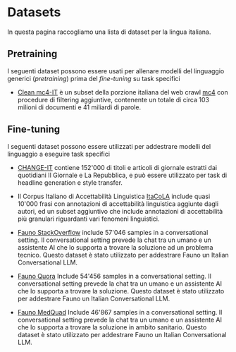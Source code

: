 # Datasets

In questa pagina raccogliamo una lista di dataset per la lingua italiana.

## Pretraining

I seguenti dataset possono essere usati per allenare modelli del linguaggio generici (*pretraining*) prima del *fine-tuning* su task specifici

- [Clean mc4-IT](https://huggingface.co/datasets/gsarti/clean_mc4_it) è un subset della porzione italiana del web crawl [mc4](https://huggingface.co/datasets/mc4) con procedure di filtering aggiuntive, contenente un totale di circa 103 milioni di documenti e 41 miliardi di parole.

## Fine-tuning

I seguenti dataset possono essere utilizzati per addestrare modelli del linguaggio a eseguire task specifici

- [CHANGE-IT](https://huggingface.co/datasets/gsarti/change_it) contiene 152'000 di titoli e articoli di giornale estratti dai quotidiani Il Giornale e La Repubblica, e può essere utilizzato per task di headline generation e style transfer.

- Il Corpus Italiano di Accettabilità Linguistica [ItaCoLA](https://huggingface.co/datasets/gsarti/itacola) include quasi 10'000 frasi con annotazioni di accettabilità linguistica aggiunte dagli autori, ed un subset aggiuntivo che include annotazioni di accettabilità più granulari riguardanti vari fenomeni linguistici.

- [Fauno StackOverflow](https://huggingface.co/datasets/andreabac3/StackOverflow-Italian-Fauno-Baize) include 57'046 samples in a conversational setting. Il conversational setting prevede la chat tra un umano e un assistente AI che lo supporta a trovare la soluzione ad un problema tecnico. Questo dataset è stato utilizzato per addestrare Fauno un Italian Conversational LLM.

- [Fauno Quora](https://huggingface.co/datasets/andreabac3/Quora-Italian-Fauno-Baize) Include 54'456 samples in a conversational setting. Il conversational setting prevede la chat tra un umano e un assistente AI che lo supporta a trovare la soluzione. Questo dataset è stato utilizzato per addestrare Fauno un Italian Conversational LLM.

- [Fauno MedQuad](https://huggingface.co/datasets/andreabac3/MedQuaAD-Italian-Fauno-Baize) Include 46'867 samples in a conversational setting. Il conversational setting prevede la chat tra un umano e un assistente AI che lo supporta a trovare la soluzione in ambito sanitario. Questo dataset è stato utilizzato per addestrare Fauno un Italian Conversational LLM.


